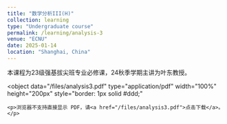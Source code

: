 ```yaml
---
title: "数学分析III(H)"
collection: learning
type: "Undergraduate course"
permalink: /learning/analysis-3
venue: "ECNU"
date: 2025-01-14
location: "Shanghai, China"
---
```


本课程为23级强基拔尖班专业必修课，24秋季学期主讲为叶东教授。

<object 
    data="/files/analysis3.pdf" 
    type="application/pdf" 
    width="100%" 
    height="200px"
    style="border: 1px solid #ddd;"
>
    <p>浏览器不支持直接显示 PDF，请<a href="/files/analysis3.pdf">点击下载</a>。</p>
</object>
